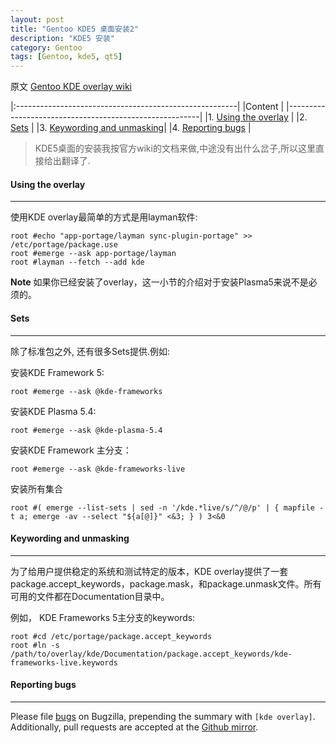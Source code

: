 ```yaml
---
layout: post
title: "Gentoo KDE5 桌面安装2"
description: "KDE5 安装"
category: Gentoo
tags: [Gentoo, kde5, qt5]
---
```





原文 [Gentoo KDE overlay wiki](https://wiki.gentoo.org/wiki/KDE/Overlay)


|:-------------------------------------------------------|
|Content                                                 |
|--------------------------------------------------------|
|1. [Using the overlay](#using-the-overlay)              |
|2. [Sets](#sets)                                        |
|3. [Keywording and unmasking](#keywording-and-unmasking)|
|4. [Reporting bugs](#reporting-bugs)           |


> KDE5桌面的安装我按官方wiki的文档来做,中途没有出什么岔子,所以这里直接给出翻译了.


#### Using the overlay
-----------------------------

使用KDE overlay最简单的方式是用layman软件:


    root #echo "app-portage/layman sync-plugin-portage" >> /etc/portage/package.use
    root #emerge --ask app-portage/layman
    root #layman --fetch --add kde

**Note** 如果你已经安装了overlay，这一小节的介绍对于安装Plasma5来说不是必须的。


#### Sets
-----------------------------

除了标准包之外, 还有很多Sets提供.例如:

安装KDE Framework 5:

    root #emerge --ask @kde-frameworks

安装KDE Plasma 5.4:

    root #emerge --ask @kde-plasma-5.4

安装KDE Framework 主分支：

    root #emerge --ask @kde-frameworks-live

安装所有集合

    root #( emerge --list-sets | sed -n '/kde.*live/s/^/@/p' | { mapfile -t a; emerge -av --select "${a[@]}" <&3; } ) 3<&0

#### Keywording and unmasking
-----------------------------

为了给用户提供稳定的系统和测试特定的版本，KDE overlay提供了一套package.accept_keywords，package.mask，和package.unmask文件。所有可用的文件都在Documentation目录中。

例如， KDE Frameworks 5主分支的keywords:

    root #cd /etc/portage/package.accept_keywords
    root #ln -s /path/to/overlay/kde/Documentation/package.accept_keywords/kde-frameworks-live.keywords

#### Reporting bugs
-----------------------------
Please file [bugs](https://bugs.gentoo.org/enter_bug.cgi?product=Gentoo%20Linux&component=KDE) on Bugzilla, prepending the summary with `[kde overlay]`. Additionally, pull requests are accepted at the [Github mirror](https://github.com/gentoo/kde/).

